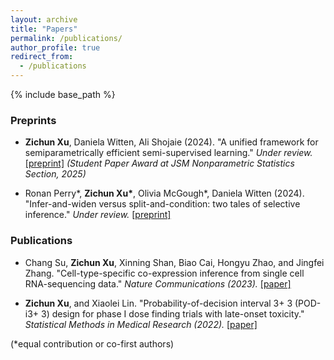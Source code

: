 ```yaml
---
layout: archive
title: "Papers"
permalink: /publications/
author_profile: true
redirect_from:
  - /publications
---
```


{% include base_path %}

### Preprints
- <b>Zichun Xu</b>, Daniela Witten, Ali Shojaie (2024). "A unified framework for semiparametrically efficient semi-supervised learning." <i> Under review.</i> <a href = "https://arxiv.org/abs/2502.17741">[preprint]</a> <i> (Student Paper Award at JSM Nonparametric Statistics Section, 2025) </i>

- Ronan Perry\*, <b>Zichun Xu\*</b>, Olivia McGough\*, Daniela Witten (2024). "Infer-and-widen versus split-and-condition: two tales of selective inference." <i>Under review.</i> <a href = "https://arxiv.org/abs/2408.06323">[preprint]</a>

### Publications
- Chang Su, <b>Zichun Xu</b>, Xinning Shan, Biao Cai, Hongyu Zhao, and Jingfei Zhang. "Cell-type-specific co-expression inference from single cell RNA-sequencing data." <i>Nature Communications (2023).</i> <a href = "https://www.nature.com/articles/s41467-023-40503-7">[paper]</a>

- <b>Zichun Xu</b>, and Xiaolei Lin. "Probability-of-decision interval 3+ 3 (POD-i3+ 3) design for phase I dose finding trials with late-onset toxicity." <i>Statistical Methods in Medical Research (2022).</i> <a href = "https://journals.sagepub.com/doi/10.1177/09622802211052746">[paper]</a>

(*equal contribution or co-first authors)
